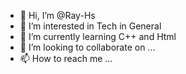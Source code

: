 - 👋 Hi, I’m @Ray-Hs
- 👀 I’m interested in Tech in General
- 🌱 I’m currently learning C++ and Html
- 💞️ I’m looking to collaborate on ...
- 📫 How to reach me ...

<!---
Ray-Hs/Ray-Hs is a ✨ special ✨ repository because its `README.md` (this file) appears on your GitHub profile.
You can click the Preview link to take a look at your changes.
--->
